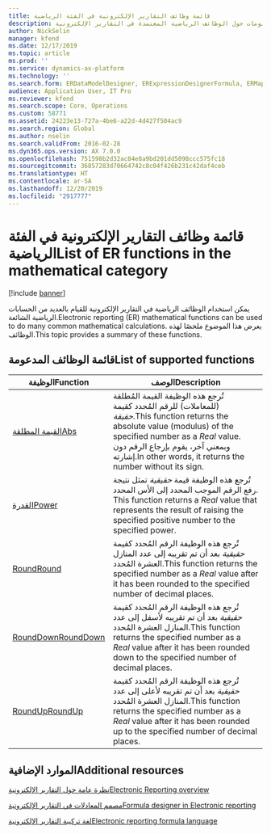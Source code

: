 ```yaml
---
title: قائمة وظائف التقارير الإلكترونية في الفئة الرياضية
description: يوفر هذا الموضوع معلومات حول الوظائف الرياضية المعتمدة في التقارير الإلكترونية (ER).
author: NickSelin
manager: kfend
ms.date: 12/17/2019
ms.topic: article
ms.prod: ''
ms.service: dynamics-ax-platform
ms.technology: ''
ms.search.form: ERDataModelDesigner, ERExpressionDesignerFormula, ERMappedFormatDesigner, ERModelMappingDesigner
audience: Application User, IT Pro
ms.reviewer: kfend
ms.search.scope: Core, Operations
ms.custom: 58771
ms.assetid: 24223e13-727a-4be6-a22d-4d427f504ac9
ms.search.region: Global
ms.author: nselin
ms.search.validFrom: 2016-02-28
ms.dyn365.ops.version: AX 7.0.0
ms.openlocfilehash: 751598b2d32ac84e8a9bd201dd5098ccc575fc18
ms.sourcegitcommit: 36857283d70664742c8c04f426b231c42daf4ceb
ms.translationtype: HT
ms.contentlocale: ar-SA
ms.lasthandoff: 12/20/2019
ms.locfileid: "2917777"
---
```

# <a name="list-of-er-functions-in-the-mathematical-category"></a><span data-ttu-id="70a65-103">قائمة وظائف التقارير الإلكترونية في الفئة الرياضية</span><span class="sxs-lookup"><span data-stu-id="70a65-103">List of ER functions in the mathematical category</span></span>

[!include [banner](../includes/banner.md)]

<span data-ttu-id="70a65-104">يمكن استخدام الوظائف الرياضية في التقارير الإلكترونية للقيام بالعديد من الحسابات الرياضية الشائعة.</span><span class="sxs-lookup"><span data-stu-id="70a65-104">Electronic reporting (ER) mathematical functions can be used to do many common mathematical calculations.</span></span> <span data-ttu-id="70a65-105">يعرض هذا الموضوع ملخصًا لهذه الوظائف.</span><span class="sxs-lookup"><span data-stu-id="70a65-105">This topic provides a summary of these functions.</span></span>

## <a name="list-of-supported-functions"></a><span data-ttu-id="70a65-106">قائمة الوظائف المدعومة</span><span class="sxs-lookup"><span data-stu-id="70a65-106">List of supported functions</span></span>

| <span data-ttu-id="70a65-107">الوظيفة</span><span class="sxs-lookup"><span data-stu-id="70a65-107">Function</span></span> | <span data-ttu-id="70a65-108">‏‏الوصف</span><span class="sxs-lookup"><span data-stu-id="70a65-108">Description</span></span> |
|----------|-------------|
| [<span data-ttu-id="70a65-109">القيمة المطلقة</span><span class="sxs-lookup"><span data-stu-id="70a65-109">Abs</span></span>](er-functions-mathematical-abs.md)             | <span data-ttu-id="70a65-110">تُرجع هذه الوظيفة القيمة المُطلقة (للمعاملات) للرقم المُحدد كقيمة *حقيقة*.</span><span class="sxs-lookup"><span data-stu-id="70a65-110">This function returns the absolute value (modulus) of the specified number as a *Real* value.</span></span> <span data-ttu-id="70a65-111">وبمعني آخر، يقوم بإرجاع الرقم دون إشارته.</span><span class="sxs-lookup"><span data-stu-id="70a65-111">In other words, it returns the number without its sign.</span></span> |
| [<span data-ttu-id="70a65-112">القدرة</span><span class="sxs-lookup"><span data-stu-id="70a65-112">Power</span></span>](er-functions-mathematical-power.md)         | <span data-ttu-id="70a65-113">تُرجع هذه الوظيفة قيمة *حقيقية* تمثل نتيجة رفع الرقم الموجب المحدد إلى الأس المحدد.‬ </span><span class="sxs-lookup"><span data-stu-id="70a65-113">This function returns a *Real* value that represents the result of raising the specified positive number to the specified power.</span></span> |
| [<span data-ttu-id="70a65-114">Round</span><span class="sxs-lookup"><span data-stu-id="70a65-114">Round</span></span>](er-functions-mathematical-round.md)         | <span data-ttu-id="70a65-115">تُرجع هذه الوظيفة الرقم المُحدد كقيمة *حقيقية* بعد أن تم تقريبه إلى عدد المنازل العشرة المُحدد.</span><span class="sxs-lookup"><span data-stu-id="70a65-115">This function returns the specified number as a *Real* value after it has been rounded to the specified number of decimal places.</span></span> |
| [<span data-ttu-id="70a65-116">RoundDown</span><span class="sxs-lookup"><span data-stu-id="70a65-116">RoundDown</span></span>](er-functions-mathematical-rounddown.md) | <span data-ttu-id="70a65-117">تُرجع هذه الوظيفة الرقم المُحدد كقيمة *حقيقية* بعد أن تم تقريبه لأسفل إلى عدد المنازل العشرة المُحدد.</span><span class="sxs-lookup"><span data-stu-id="70a65-117">This function returns the specified number as a *Real* value after it has been rounded down to the specified number of decimal places.</span></span> |
| [<span data-ttu-id="70a65-118">RoundUp</span><span class="sxs-lookup"><span data-stu-id="70a65-118">RoundUp</span></span>](er-functions-mathematical-roundup.md)     | <span data-ttu-id="70a65-119">تُرجع هذه الوظيفة الرقم المُحدد كقيمة *حقيقية* بعد أن تم تقريبه لأعلى إلى عدد المنازل العشرة المُحدد.</span><span class="sxs-lookup"><span data-stu-id="70a65-119">This function returns the specified number as a *Real* value after it has been rounded up to the specified number of decimal places.</span></span> |

## <a name="additional-resources"></a><span data-ttu-id="70a65-120">الموارد الإضافية</span><span class="sxs-lookup"><span data-stu-id="70a65-120">Additional resources</span></span>

[<span data-ttu-id="70a65-121">نظرة عامة حول التقارير الإلكترونية</span><span class="sxs-lookup"><span data-stu-id="70a65-121">Electronic Reporting overview</span></span>](general-electronic-reporting.md)

[<span data-ttu-id="70a65-122">مصمم المعادلات في التقارير الإلكترونية</span><span class="sxs-lookup"><span data-stu-id="70a65-122">Formula designer in Electronic reporting</span></span>](general-electronic-reporting-formula-designer.md)

[<span data-ttu-id="70a65-123">لغة تركيبة التقارير الإلكترونية</span><span class="sxs-lookup"><span data-stu-id="70a65-123">Electronic reporting formula language</span></span>](er-formula-language.md)
